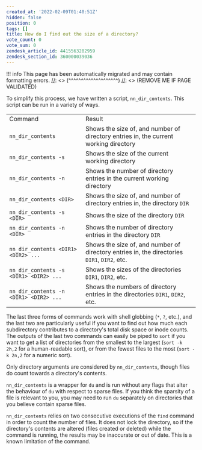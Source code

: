 ```yaml
---
created_at: '2022-02-09T01:40:51Z'
hidden: false
position: 0
tags: []
title: How do I find out the size of a directory?
vote_count: 0
vote_sum: 0
zendesk_article_id: 4415563282959
zendesk_section_id: 360000039036
---
```




[//]: <> (REMOVE ME IF PAGE VALIDATED)
[//]: <> (vvvvvvvvvvvvvvvvvvvv)
!!! info
    This page has been automatically migrated and may contain formatting errors.
[//]: <> (^^^^^^^^^^^^^^^^^^^^)
[//]: <> (REMOVE ME IF PAGE VALIDATED)

To simplify this process, we have written a script, `nn_dir_contents`.
This script can be run in a variety of ways.

|                                        |                                                                                             |
|----------------------------------------|---------------------------------------------------------------------------------------------|
| Command                                | Result                                                                                      |
| `nn_dir_contents`                      | Shows the size of, and number of directory entries in, the current working directory        |
| `nn_dir_contents -s`                   | Shows the size of the current working directory                                             |
| `nn_dir_contents -n`                   | Shows the number of directory entries in the current working directory                      |
| `nn_dir_contents <DIR>`                | Shows the size of, and number of directory entries in, the directory `DIR`                  |
| `nn_dir_contents -s <DIR>`             | Shows the size of the directory `DIR`                                                       |
| `nn_dir_contents -n <DIR>`             | Shows the number of directory entries in the directory `DIR`                                |
| `nn_dir_contents <DIR1> <DIR2> ...`    | Shows the size of, and number of directory entries in, the directories `DIR1`, `DIR2`, etc. |
| `nn_dir_contents -s <DIR1> <DIR2> ...` | Shows the sizes of the directories `DIR1`, `DIR2`, etc.                                     |
| `nn_dir_contents -n <DIR1> <DIR2> ...` | Shows the numbers of directory entries in the directories `DIR1`, `DIR2`, etc.              |

The last three forms of commands work with shell globbing (`*`, `?`,
etc.), and the last two are particularly useful if you want to find out
how much each subdirectory contributes to a directory's total disk space
or inode counts. The outputs of the last two commands can easily be
piped to `sort` if you want to get a list of directories from the
smallest to the largest (`sort -k 2h,2` for a human-readable sort), or
from the fewest files to the most (`sort -k 2n,2` for a numeric sort).

Only directory arguments are considered by `nn_dir_contents`, though
files do count towards a directory's contents.

`nn_dir_contents` is a wrapper for `du` and is run without any flags
that alter the behaviour of `du` with respect to sparse files. If you
think the sparsity of a file is relevant to you, you may need to run
`du` separately on directories that you believe contain sparse files.

`nn_dir_contents` relies on two consecutive executions of the `find`
command in order to count the number of files. It does not lock the
directory, so if the directory's contents are altered (files created or
deleted) while the command is running, the results may be inaccurate or
out of date. This is a known limitation of the command.
